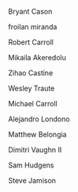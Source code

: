 Bryant Cason

froilan miranda

Robert Carroll

Mikaila Akeredolu

Zihao Castine

Wesley Traute

Michael Carroll

Alejandro Londono

Matthew Belongia

Dimitri Vaughn II

Sam Hudgens

Steve Jamison

